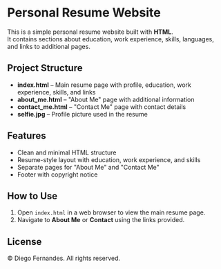 # Personal Resume Website

This is a simple personal resume website built with **HTML**.  
It contains sections about education, work experience, skills, languages, and links to additional pages.

## Project Structure

- **index.html** – Main resume page with profile, education, work experience, skills, and links
- **about_me.html** – "About Me" page with additional information
- **contact_me.html** – "Contact Me" page with contact details 
- **selfie.jpg** – Profile picture used in the resume  

## Features

- Clean and minimal HTML structure  
- Resume-style layout with education, work experience, and skills  
- Separate pages for "About Me" and "Contact Me"  
- Footer with copyright notice  

## How to Use

1. Open `index.html` in a web browser to view the main resume page.  
2. Navigate to **About Me** or **Contact** using the links provided.  

## License

© Diego Fernandes. All rights reserved.
